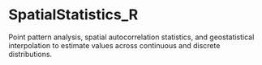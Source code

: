 # SpatialStatistics_R
 Point pattern analysis, spatial autocorrelation statistics, and geostatistical interpolation to estimate values across continuous and discrete distributions.
